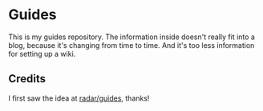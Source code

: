 # Guides
This is my guides repository. The information inside doesn't really fit into a blog, because it's changing from time to time. And it's too less information for setting up a wiki.

## Credits
I first saw the idea at [radar/guides](/radar/guides), thanks!